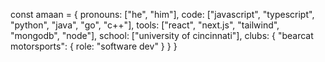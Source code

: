 const amaan = {
  pronouns: ["he", "him"],
  code: ["javascript", "typescript", "python", "java", "go", "c++"],
  tools: ["react", "next.js", "tailwind", "mongodb", "node"],
  school: ["university of cincinnati"],
  clubs: {
    "bearcat motorsports": {
      role: "software dev"
    }
  }
}
